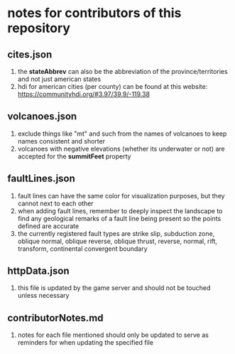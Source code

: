 # notes for contributors of this repository

## cites.json
1. the **stateAbbrev** can also be the abbreviation of the province/territories and not just american states
2. hdi for american cities (per county) can be found at this website: https://communityhdi.org/#3.97/39.9/-119.38

## volcanoes.json
1. exclude things like "mt" and such from the names of volcanoes to keep names consistent and shorter
2. volcanoes with negative elevations (whether its underwater or not) are accepted for the **summitFeet** property

## faultLines.json
1. fault lines can have the same color for visualization purposes, but they cannot next to each other
2. when adding fault lines, remember to deeply inspect the landscape to find any geological remarks of a fault line being present so the points defined are accurate
3. the currently registered fault types are strike slip, subduction zone, oblique normal, oblique reverse, oblique thrust, reverse, normal, rift, transform, continental convergent boundary

## httpData.json
1. this file is updated by the game server and should not be touched unless necessary

## contributorNotes.md
1. notes for each file mentioned should only be updated to serve as reminders for when updating the specified file
